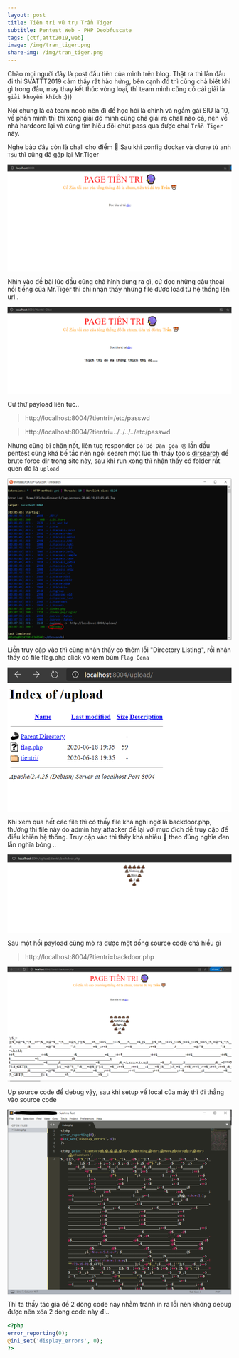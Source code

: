```yaml
---
layout: post
title: Tiên tri vũ trụ Trần Tiger
subtitle: Pentest Web - PHP Deobfuscate
tags: [ctf,attt2019,web]
image: /img/tran_tiger.png
share-img: /img/tran_tiger.png
---
```

Chào mọi người đây là post đầu tiên của mình trên blog. Thật ra thì lần đầu đi thi SVATTT2019 cảm thấy rất hào hứng, bên cạnh đó thì cũng chả biết khỉ gì trong đầu, may thay kết thúc vòng loại, thì team mình cũng có cái giải là `giải khuyến khích` :)))

Nói chung là cả team noob nên đi để học hỏi là chính và ngắm gái SIU là 10, về phần mình thì thi xong giải đó mình cũng chả giải ra chall nào cả, nên về nhà hardcore lại và cũng tìm hiểu đôi chút pass qua được chal `Trần Tiger` này.

Nghe bảo đây còn là chall cho điểm 👻
Sau khi config docker và clone từ anh `Tsu` thì cũng đã gặp lại Mr.Tiger 

<img src="/img/15112019/01.png" alt="Config challenge" align="center"/>

Nhìn vào đề bài lúc đầu cũng chả hình dung ra gì, cứ đọc những câu thoại nổi tiếng của Mr.Tiger thì chỉ nhận thấy những file được load từ hệ thống lên url..

<img src="/img/15112019/02.png" alt="Test submit" align="center"/>

Cứ thử payload liên tục..
>http://localhost:8004/?tientri=/etc/passwd

>http://localhost:8004/?tientri=../../../../etc/passwd

Nhưng cũng bị chặn nốt, liên tục responder `Đồ Dô Dăn Qóa 😠` lần đầu pentest cũng khá bế tắc nên ngồi search một lúc thì thấy tools [dirsearch](http://https://github.com/maurosoria/dirsearch) để brute force dir trong site này, sau khi run xong thì nhận thấy có folder rất quen đó là `upload`

<img src="/img/15112019/03.png" alt="Dirsearch Brute Force" align="center"/>

Liền truy cập vào thì cũng nhận thấy có thêm lỗi "Directory Listing", rồi nhận thấy có file flag.php click vô xem bùm `Flag Cena` 

<img src="/img/15112019/04.png" alt="Upload directory" align="center"/>

Khi xem qua hết các file thì có thấy file khá nghi ngờ là backdoor.php, thường thì file này do admin hay attacker để lại với mục đích dễ truy cập để điều khiển hệ thống. Truy cập vào thì thấy khá nhiều 💩 theo đúng nghĩa đen lẫn nghĩa bóng ..

<img src="/img/15112019/05.png" alt="Access backdoor.php" align="center"/>

Sau một hồi payload cũng mò ra được một đống source code chả hiểu gì

>http://localhost:8004/?tientri=backdoor.php

<img src="/img/15112019/06.png" alt="Payload backdoor.php" align="center"/>

Up source code để debug vậy, sau khi setup về local của máy thì đi thẳng vào source code

<img src="/img/15112019/07.png" alt="Source code" align="center"/>

Thì ta thấy tác giả để 2 dòng code này nhằm tránh in ra lỗi nên không debug được nên xóa 2 dòng code này đi..
```php
<?php
error_reporting(0);
@ini_set('display_errors', 0);
?>
```